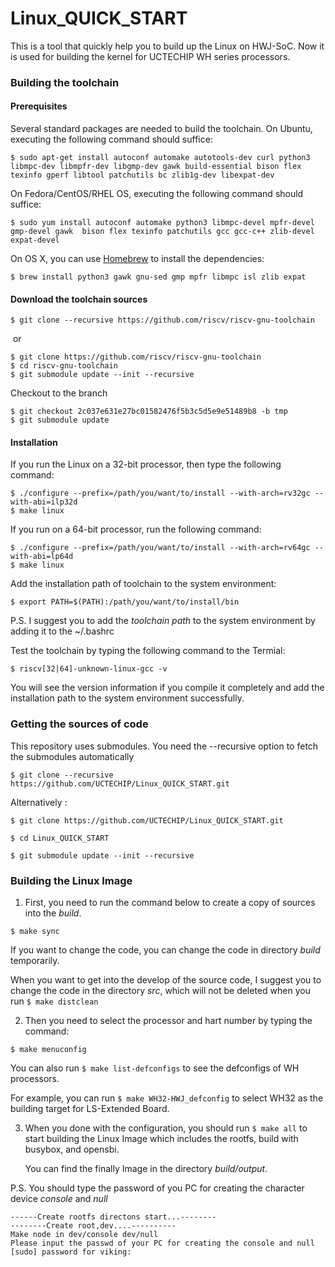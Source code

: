 # Linux_QUICK_START
This is a tool that quickly help you to build up the Linux on HWJ-SoC. Now it is used for building the kernel for UCTECHIP WH series processors. 



### Building the toolchain

#### Prerequisites

Several standard packages are needed to build the toolchain.  On Ubuntu, executing the following command should suffice:

```
$ sudo apt-get install autoconf automake autotools-dev curl python3 libmpc-dev libmpfr-dev libgmp-dev gawk build-essential bison flex texinfo gperf libtool patchutils bc zlib1g-dev libexpat-dev
```

On Fedora/CentOS/RHEL OS, executing the following command should suffice:

```
$ sudo yum install autoconf automake python3 libmpc-devel mpfr-devel gmp-devel gawk  bison flex texinfo patchutils gcc gcc-c++ zlib-devel expat-devel
```

On OS X, you can use [Homebrew](http://brew.sh) to install the dependencies:

```
$ brew install python3 gawk gnu-sed gmp mpfr libmpc isl zlib expat
```



#### Download the toolchain sources

```
$ git clone --recursive https://github.com/riscv/riscv-gnu-toolchain
```

​	or

```
$ git clone https://github.com/riscv/riscv-gnu-toolchain
$ cd riscv-gnu-toolchain
$ git submodule update --init --recursive
```



Checkout to the branch 

```
$ git checkout 2c037e631e27bc01582476f5b3c5d5e9e51489b8 -b tmp
$ git submodule update
```



#### Installation

If you run the Linux on a 32-bit processor, then type the following command:

```
$ ./configure --prefix=/path/you/want/to/install --with-arch=rv32gc --with-abi=ilp32d
$ make linux
```

If you run on a 64-bit processor, run the following command:

```
$ ./configure --prefix=/path/you/want/to/install --with-arch=rv64gc --with-abi=lp64d
$ make linux
```



Add the installation path of toolchain to the system environment:

``` 
$ export PATH=$(PATH):/path/you/want/to/install/bin
```

P.S. I suggest you to add the *toolchain path* to the system environment by adding it to the ~/.bashrc



Test the toolchain by typing the following command to the Termial:

```
$ riscv[32|64]-unknown-linux-gcc -v
```

You will see the version information if you compile it completely and add the installation path to the system environment successfully.



### Getting the sources of code

This repository uses submodules. You need the --recursive option to fetch the submodules automatically

```
$ git clone --recursive https://github.com/UCTECHIP/Linux_QUICK_START.git
```
Alternatively :
```
$ git clone https://github.com/UCTECHIP/Linux_QUICK_START.git 

$ cd Linux_QUICK_START

$ git submodule update --init --recursive
```



### Building the Linux Image

1. First, you need to run the command below to create a copy of sources into the *build*.
```
$ make sync
```

   If you want to change the code, you can change the code in directory *build* temporarily.

   When you want to get into the develop of the source code, I suggest you to change the code in the directory *src*, which will not be deleted when you run `$ make distclean`

   

2. Then you need to select the processor and hart number by typing the command:

```
$ make menuconfig
```

   You can also run  `$ make list-defconfigs` to see the defconfigs of WH processors. 

   For example, you can run `$ make WH32-HWJ_defconfig` to select WH32 as the building target for LS-Extended Board.

   

3. When you done with the configuration, you should run `$ make all` to start building the Linux Image which includes the rootfs, build with busybox, and opensbi.

   You can find the finally Image in the directory *build/output*.

   
P.S. You should type the  password of you PC for creating the character device *console* and *null*

```
------Create rootfs directons start...--------
--------Create root,dev....----------
Make node in dev/console dev/null
Please input the passwd of your PC for creating the console and null
[sudo] password for viking: 
```


